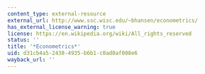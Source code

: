 ```yaml
---
content_type: external-resource
external_url: http://www.ssc.wisc.edu/~bhansen/econometrics/
has_external_license_warning: true
license: https://en.wikipedia.org/wiki/All_rights_reserved
status: ''
title: '*Econometrics*'
uid: d31cb4a5-2438-4935-b6b1-c0ad0af008e6
wayback_url: ''
---
```

